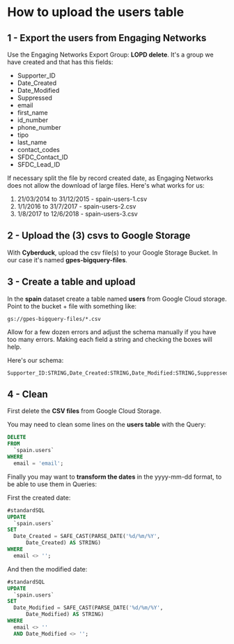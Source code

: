 # How to upload the users table

## 1 - Export the users from Engaging Networks

Use the Engaging Networks Export Group: **LOPD delete**. It's a group we have created and that has this fields:

* Supporter_ID
* Date_Created
* Date_Modified
* Suppressed
* email
* first_name
* id_number
* phone_number
* tipo
* last_name
* contact_codes
* SFDC_Contact_ID
* SFDC_Lead_ID

If necessary split the file by record created date, as Engaging Networks does not allow the download of large files. Here's what works for us:

1. 21/03/2014 to 31/12/2015 - spain-users-1.csv
2. 1/1/2016 to 31/7/2017 - spain-users-2.csv
3. 1/8/2017 to 12/6/2018 - spain-users-3.csv

## 2 - Upload the (3) csvs to Google Storage

With **Cyberduck**, upload the csv file(s) to your Google Storage Bucket. In our case it's named **gpes-bigquery-files**.

## 3 - Create a table and upload

In the **spain** dataset create a table named **users** from Google Cloud storage. Point to the bucket + file with something like:

```text
gs://gpes-bigquery-files/*.csv
```

Allow for a few dozen errors and adjust the schema manually if you have too many errors. Making each field a string and checking the boxes will help.

Here's our schema:

```text
Supporter_ID:STRING,Date_Created:STRING,Date_Modified:STRING,Suppressed:STRING,email:STRING,first_name:STRING,id_number:STRING,phone_number:STRING,tipo:STRING,last_name:STRING,contact_codes:STRING,SFDC_Contact_ID:STRING,SFDC_Lead_ID:STRING
```

## 4 - Clean

First delete the **CSV files** from Google Cloud Storage.

You may need to clean some lines on the **users table** with the Query:

```sql
DELETE
FROM
  `spain.users`
WHERE
  email = 'email';
```

Finally you may want to **transform the dates** in the yyyy-mm-dd format, to be able to use them in Queries:

First the created date:

```sql
#standardSQL
UPDATE
  `spain.users`
SET
  Date_Created = SAFE_CAST(PARSE_DATE('%d/%m/%Y',
      Date_Created) AS STRING)
WHERE
  email <> '';
  ```

And then the modified date:

```sql
#standardSQL
UPDATE
  `spain.users`
SET
  Date_Modified = SAFE_CAST(PARSE_DATE('%d/%m/%Y',
      Date_Modified) AS STRING)
WHERE
  email <> ''
  AND Date_Modified <> '';
  ```
